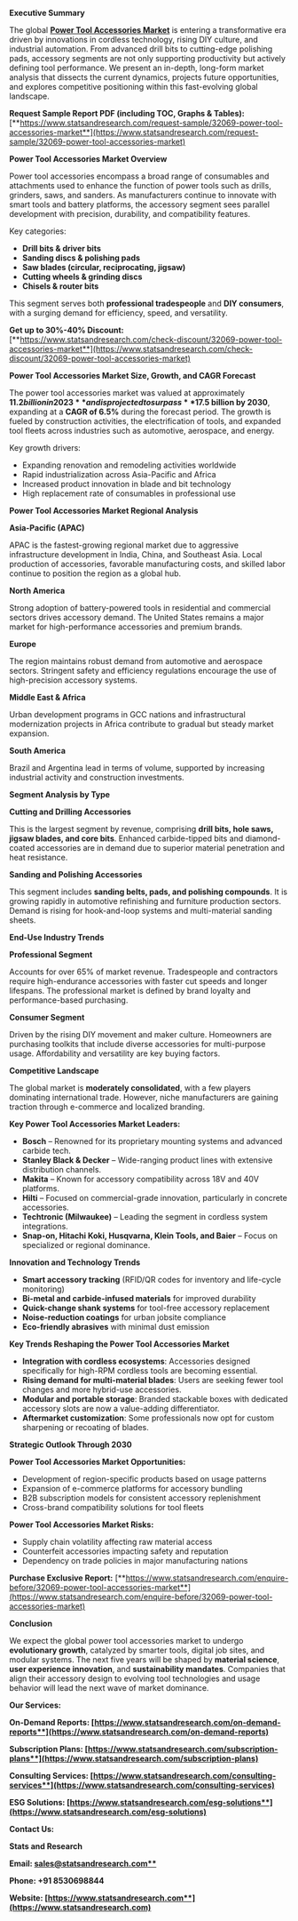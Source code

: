 ﻿**Executive Summary**

The global [**Power Tool Accessories Market**](https://www.statsandresearch.com/report/32069-power-tool-accessories-market) is entering a transformative era driven by innovations in cordless technology, rising DIY culture, and industrial automation. From advanced drill bits to cutting-edge polishing pads, accessory segments are not only supporting productivity but actively defining tool performance. We present an in-depth, long-form market analysis that dissects the current dynamics, projects future opportunities, and explores competitive positioning within this fast-evolving global landscape.

**Request Sample Report PDF (including TOC, Graphs & Tables):** [**https://www.statsandresearch.com/request-sample/32069-power-tool-accessories-market**](https://www.statsandresearch.com/request-sample/32069-power-tool-accessories-market)

**Power Tool Accessories Market Overview**

Power tool accessories encompass a broad range of consumables and attachments used to enhance the function of power tools such as drills, grinders, saws, and sanders. As manufacturers continue to innovate with smart tools and battery platforms, the accessory segment sees parallel development with precision, durability, and compatibility features.

Key categories:

- **Drill bits & driver bits**
- **Sanding discs & polishing pads**
- **Saw blades (circular, reciprocating, jigsaw)**
- **Cutting wheels & grinding discs**
- **Chisels & router bits**

This segment serves both **professional tradespeople** and **DIY consumers**, with a surging demand for efficiency, speed, and versatility.

**Get up to 30%-40% Discount:** [**https://www.statsandresearch.com/check-discount/32069-power-tool-accessories-market**](https://www.statsandresearch.com/check-discount/32069-power-tool-accessories-market)

**Power Tool Accessories Market Size, Growth, and CAGR Forecast**

The power tool accessories market was valued at approximately **$11.2 billion in 2023** and is projected to surpass **$17.5 billion by 2030**, expanding at a **CAGR of 6.5%** during the forecast period. The growth is fueled by construction activities, the electrification of tools, and expanded tool fleets across industries such as automotive, aerospace, and energy.

Key growth drivers:

- Expanding renovation and remodeling activities worldwide
- Rapid industrialization across Asia-Pacific and Africa
- Increased product innovation in blade and bit technology
- High replacement rate of consumables in professional use

**Power Tool Accessories Market Regional Analysis**

**Asia-Pacific (APAC)**

APAC is the fastest-growing regional market due to aggressive infrastructure development in India, China, and Southeast Asia. Local production of accessories, favorable manufacturing costs, and skilled labor continue to position the region as a global hub.

**North America**

Strong adoption of battery-powered tools in residential and commercial sectors drives accessory demand. The United States remains a major market for high-performance accessories and premium brands.

**Europe**

The region maintains robust demand from automotive and aerospace sectors. Stringent safety and efficiency regulations encourage the use of high-precision accessory systems.

**Middle East & Africa**

Urban development programs in GCC nations and infrastructural modernization projects in Africa contribute to gradual but steady market expansion.

**South America**

Brazil and Argentina lead in terms of volume, supported by increasing industrial activity and construction investments.

**Segment Analysis by Type**

**Cutting and Drilling Accessories**

This is the largest segment by revenue, comprising **drill bits, hole saws, jigsaw blades, and core bits**. Enhanced carbide-tipped bits and diamond-coated accessories are in demand due to superior material penetration and heat resistance.

**Sanding and Polishing Accessories**

This segment includes **sanding belts, pads, and polishing compounds**. It is growing rapidly in automotive refinishing and furniture production sectors. Demand is rising for hook-and-loop systems and multi-material sanding sheets.

**End-Use Industry Trends**

**Professional Segment**

Accounts for over 65% of market revenue. Tradespeople and contractors require high-endurance accessories with faster cut speeds and longer lifespans. The professional market is defined by brand loyalty and performance-based purchasing.

**Consumer Segment**

Driven by the rising DIY movement and maker culture. Homeowners are purchasing toolkits that include diverse accessories for multi-purpose usage. Affordability and versatility are key buying factors.

**Competitive Landscape**

The global market is **moderately consolidated**, with a few players dominating international trade. However, niche manufacturers are gaining traction through e-commerce and localized branding.

**Key Power Tool Accessories Market Leaders:**

- **Bosch** – Renowned for its proprietary mounting systems and advanced carbide tech.
- **Stanley Black & Decker** – Wide-ranging product lines with extensive distribution channels.
- **Makita** – Known for accessory compatibility across 18V and 40V platforms.
- **Hilti** – Focused on commercial-grade innovation, particularly in concrete accessories.
- **Techtronic (Milwaukee)** – Leading the segment in cordless system integrations.
- **Snap-on, Hitachi Koki, Husqvarna, Klein Tools, and Baier** – Focus on specialized or regional dominance.

**Innovation and Technology Trends**

- **Smart accessory tracking** (RFID/QR codes for inventory and life-cycle monitoring)
- **Bi-metal and carbide-infused materials** for improved durability
- **Quick-change shank systems** for tool-free accessory replacement
- **Noise-reduction coatings** for urban jobsite compliance
- **Eco-friendly abrasives** with minimal dust emission

**Key Trends Reshaping the Power Tool Accessories Market**

- **Integration with cordless ecosystems**: Accessories designed specifically for high-RPM cordless tools are becoming essential.
- **Rising demand for multi-material blades**: Users are seeking fewer tool changes and more hybrid-use accessories.
- **Modular and portable storage**: Branded stackable boxes with dedicated accessory slots are now a value-adding differentiator.
- **Aftermarket customization**: Some professionals now opt for custom sharpening or recoating of blades.

**Strategic Outlook Through 2030**

**Power Tool Accessories Market Opportunities:**

- Development of region-specific products based on usage patterns
- Expansion of e-commerce platforms for accessory bundling
- B2B subscription models for consistent accessory replenishment
- Cross-brand compatibility solutions for tool fleets

**Power Tool Accessories Market Risks:**

- Supply chain volatility affecting raw material access
- Counterfeit accessories impacting safety and reputation
- Dependency on trade policies in major manufacturing nations

**Purchase Exclusive Report:** [**https://www.statsandresearch.com/enquire-before/32069-power-tool-accessories-market**](https://www.statsandresearch.com/enquire-before/32069-power-tool-accessories-market)

**Conclusion**

We expect the global power tool accessories market to undergo **evolutionary growth**, catalyzed by smarter tools, digital job sites, and modular systems. The next five years will be shaped by **material science**, **user experience innovation**, and **sustainability mandates**. Companies that align their accessory design to evolving tool technologies and usage behavior will lead the next wave of market dominance.

**Our Services:**

**On-Demand Reports: [https://www.statsandresearch.com/on-demand-reports**](https://www.statsandresearch.com/on-demand-reports)**

**Subscription Plans: [https://www.statsandresearch.com/subscription-plans**](https://www.statsandresearch.com/subscription-plans)**

**Consulting Services: [https://www.statsandresearch.com/consulting-services**](https://www.statsandresearch.com/consulting-services)**

**ESG Solutions: [https://www.statsandresearch.com/esg-solutions**](https://www.statsandresearch.com/esg-solutions)**

**Contact Us:**

**Stats and Research**

**Email: [sales@statsandresearch.com**](mailto:sales@statsandresearch.com)**

**Phone: +91 8530698844**

**Website: [https://www.statsandresearch.com**](https://www.statsandresearch.com)**
